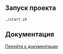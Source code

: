 ## Запуск проекта

```
./start.sh
```

## Документация

[Перейти к документации](https://documenter.getpostman.com/view/15914464/VUqmuyyA)
